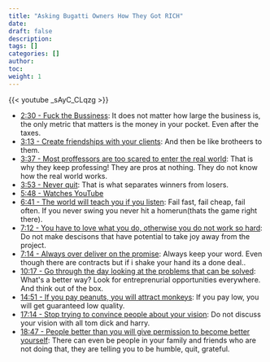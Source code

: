 ```yaml
---
title: "Asking Bugatti Owners How They Got RICH"
date:
draft: false
description:
tags: []
categories: []
author:
toc:
weight: 1
---
```


{{< youtube _sAyC_CLqzg >}}

- [2:30 - Fuck the Bussiness](https://youtu.be/_sAyC_CLqzg?t=150): It does not matter how large the business is, the only metric that matters is the money in your pocket. Even after the taxes.
- [3:13 - Create friendships with your clients](https://youtu.be/_sAyC_CLqzg?t=193): And then be like brotheers to them.
- [3:37 - Most proffessors are too scared to enter the real world](https://youtu.be/_sAyC_CLqzg?t=217): That is why they keep professing! They are pros at nothing. They do not know how the real world works.
- [3:53 - Never quit](https://youtu.be/_sAyC_CLqzg?t=233): That is what separates winners from losers.
- [5:48 - Watches YouTube](https://youtu.be/_sAyC_CLqzg?t=348)
- [6:41 - The world will teach you if you listen](https://youtu.be/_sAyC_CLqzg?t=397): Fail fast, fail cheap, fail often. If you never swing you never hit a homerun(thats the game right there).
- [7:12 - You have to love what you do, otherwise you do not work so hard](https://youtu.be/_sAyC_CLqzg?t=432): Do not make descisons that have potential to take joy away from the project.
- [7:14 - Always over deliver on the promise](https://youtu.be/_sAyC_CLqzg?t=434): Always keep your word. Even though there are contracts but if i shake your hand its a done deal..
- [10:17 - Go through the day looking at the problems that can be solved](https://youtu.be/_sAyC_CLqzg?t=617): What's a better way? Look for entreprenurial opportunities everywhere. And think out of the box.
- [14:51 - If you pay peanuts, you will attract monkeys](https://youtu.be/_sAyC_CLqzg?t=891): If you pay low, you will get guaranteed low quality.
- [17:14 - Stop trying to convince people about your vision](https://youtu.be/_sAyC_CLqzg?t=1034): Do not discuss your vision with all tom dick and harry.
- [18:47 - People better than you will give permission to become better yourself](https://youtu.be/_sAyC_CLqzg?t=1127): There can even be people in your family and friends who are not doing that, they are telling you to be humble, quit, grateful.
